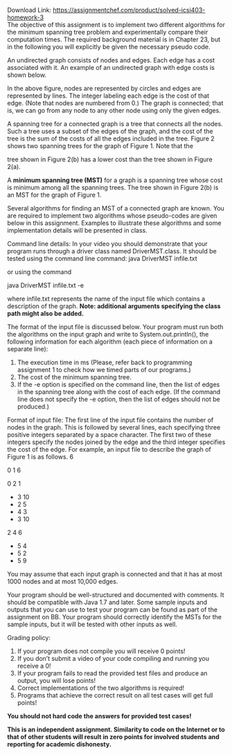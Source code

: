 Download Link: https://assignmentchef.com/product/solved-icsi403-homework-3
<br>
The objective of this assignment is to implement two different algorithms for the minimum spanning tree problem and experimentally compare their computation times. The required background material is in Chapter 23, but in the following you will explicitly be given the necessary pseudo code.




An undirected graph consists of nodes and edges. Each edge has a cost associated with it. An example of an undirected graph with edge costs is shown below.







In the above figure, nodes are represented by circles and edges are represented by lines. The integer labeling each edge is the cost of that edge. (Note that nodes are numbered from 0.) The graph is connected; that is, we can go from any node to any other node using only the given edges.




A spanning tree for a connected graph is a tree that connects all the nodes. Such a tree uses a subset of the edges of the graph, and the cost of the tree is the sum of the costs of all the edges included in the tree. Figure 2 shows two spanning trees for the graph of Figure 1. Note that the

tree shown in Figure 2(b) has a lower cost than the tree shown in Figure 2(a).







A <strong>minimum spanning tree (MST)</strong> for a graph is a spanning tree whose cost is minimum among all the spanning trees. The tree shown in Figure 2(b) is an MST for the graph of Figure 1.




Several algorithms for finding an MST of a connected graph are known. You are required to implement two algorithms whose pseudo-codes are given below in this assignment. Examples to illustrate these algorithms and some implementation details will be presented in class.




Command line details: In your video you should demonstrate that your program runs through a driver class named DriverMST.class. It should be tested using the command line command: java DriverMST infile.txt

or using the command

java DriverMST infile.txt -e







where infile.txt represents the name of the input file which contains a description of the graph. <strong>Note: additional arguments specifying the class path might also be added. </strong>







The format of the input file is discussed below. Your program must run both the algorithms on the input graph and write to System.out.println(), the following information for each algorithm (each piece of information on a separate line):

<ol>

 <li>The execution time in ms (Please, refer back to programming assignment 1 to check how we timed parts of our programs.)</li>

 <li>The cost of the minimum spanning tree.</li>

 <li>If the -e option is specified on the command line, then the list of edges in the spanning tree along with the cost of each edge. (If the command line does not specify the -e option, then the list of edges should not be produced.)</li>

</ol>




Format of input file: The first line of the input file contains the number of nodes in the graph. This is followed by several lines, each specifying three positive integers separated by a space character. The first two of these integers specify the nodes joined by the edge and the third integer specifies the cost of the edge. For example, an input file to describe the graph of Figure 1 is as follows. 6

0 1 6

0 2 1

<ul>

 <li>3 10</li>

 <li>2 5</li>

 <li>4 3</li>

 <li>3 10</li>

</ul>

2 4 6

<ul>

 <li>5 4</li>

 <li>5 2</li>

 <li>5 9</li>

</ul>




You may assume that each input graph is connected and that it has at most 1000 nodes and at most 10,000 edges.




Your program should be well-structured and documented with comments. It should be compatible with Java 1.7 and later. Some sample inputs and outputs that you can use to test your program can be found as part of the assignment on BB. Your program should correctly identify the MSTs for the sample inputs, but it will be tested with other inputs as well.

Grading policy:

<ol>

 <li>If your program does not compile you will receive 0 points!</li>

 <li>If you don’t submit a video of your code compiling and running you receive a 0!</li>

 <li>If your program fails to read the provided test files and produce an output, you will lose points!</li>

 <li>Correct implementations of the two algorithms is required!</li>

 <li>Programs that achieve the correct result on all test cases will get full points!</li>

</ol>




<strong>You should not hard code the answers for provided test cases! </strong>




<strong>This is an independent assignment. Similarity to code on the Internet or to that of other students will result in zero points for involved students and reporting for academic dishonesty. </strong>

<strong>                </strong>

<strong> </strong>

<strong> </strong>

<strong>                </strong>

<strong> </strong>

<strong>                </strong>


